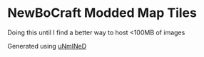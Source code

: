 # NewBoCraft Modded Map Tiles

Doing this until I find a better way to host <100MB of images

Generated using [uNmINeD](https://unmined.net/)
